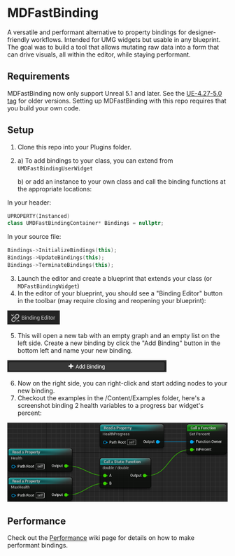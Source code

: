 # MDFastBinding
A versatile and performant alternative to property bindings for designer-friendly workflows. Intended for UMG widgets but usable in any blueprint.
The goal was to build a tool that allows mutating raw data into a form that can drive visuals, all within the editor, while staying performant.

## Requirements
MDFastBinding now only support Unreal 5.1 and later. See the [UE-4.27-5.0 tag](https://github.com/DoubleDeez/MDFastBinding/tree/UE-4.27-5.0) for older versions.
Setting up MDFastBinding with this repo requires that you build your own code.

## Setup
1. Clone this repo into your Plugins folder.
2. 
    a) To add bindings to your class, you can extend from `UMDFastBindingUserWidget`

    b) or add an instance to your own class and call the binding functions at the appropriate locations:

In your header:
```cpp
UPROPERTY(Instanced)
class UMDFastBindingContainer* Bindings = nullptr;
```

In your source file:
```cpp
Bindings->InitializeBindings(this);
Bindings->UpdateBindings(this);
Bindings->TerminateBindings(this);
```
3. Launch the editor and create a blueprint that extends your class (or `MDFastBindingWidget`)
4. In the editor of your blueprint, you should see a "Binding Editor" button in the toolbar (may require closing and reopening your blueprint):

![Unreal 5 Binding Icon](Resources/readme-binding-editor-ue5.png)

5. This will open a new tab with an empty graph and an empty list on the left side. Create a new binding by click the "Add Binding" button in the bottom left and name your new binding.

![Unreal 5 Binding Icon](Resources/readme-add-binding-ue5.png)

6. Now on the right side, you can right-click and start adding nodes to your new binding.
7. Checkout the examples in the /Content/Examples folder, here's a screenshot binding 2 health variables to a progress bar widget's percent:

![Example of binding a health bar percentage](Resources/readme-binding-example.png)

## Performance
Check out the [Performance](https://github.com/DoubleDeez/MDFastBinding/wiki/Performance) wiki page for details on how to make performant bindings.
